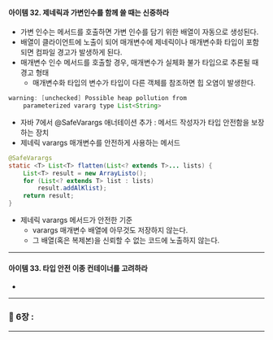 #### 아이템 32. 제네릭과 가변인수를 함께 쓸 때는 신중하라
- 가변 인수는 메서드를 호출하면 가변 인수를 담기 위한 배열이 자동으로 생성된다.
- 배열이 클라이언트에 노출이 되어 매개변수에 제네릭이나 매개변수화 타입이 포함되면 컴파일 경고가 발생하게 된다.
- 매개변수 인수 메서드를 호출할 경우, 매개변수가 실체화 불가 타입으로 추론될 때 경고 형태
  - 매개변수화 타입의 변수가 타입이 다른 객체를 참조하면 힙 오염이 발생한다.

```java
warning: [unchecked] Possible heap pollution from 
    parameterized vararg type List<String>
```


- 자바 7에서 @SafeVarargs 애너테이션 추가 : 메서드 작성자가 타입 안전함을 보장하는 장치
- 제네릭 varargs 매개변수를 안전하게 사용하는 메서드


```java
@SafeVarargs
static <T> List<T> flatten(List<? extends T>... lists) {
    List<T> result = new ArrayListo(); 
    for (List<? extends T> list : lists)
        result.addAlKlist); 
    return result;
}
```

- 제네릭 varargs 메서드가 안전한 기준
  - varargs 매개변수 배열에 아무것도 저장하지 않는다.
  - 그 배열(혹은 복제본)을 신뢰할 수 없는 코드에 노출하지 않는다.
---
#### 아이템 33. 타입 안전 이종 컨테이너를 고려하라
- 


---
### 📌 6장 : 

---